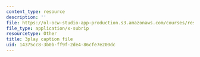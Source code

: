 ```yaml
---
content_type: resource
description: ''
file: https://ol-ocw-studio-app-production.s3.amazonaws.com/courses/res-8-005-vibrations-and-waves-problem-solving-fall-2012/14375cc83b0bff9f2de486cfe7e200dc_j1ADxLi1wYg.srt
file_type: application/x-subrip
resourcetype: Other
title: 3play caption file
uid: 14375cc8-3b0b-ff9f-2de4-86cfe7e200dc
---
```

